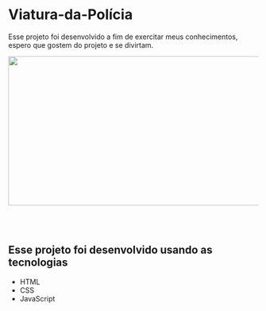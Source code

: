 # Viatura-da-Polícia

Esse projeto foi desenvolvido a fim de exercitar meus conhecimentos, espero que gostem do projeto e se divirtam. 

<p align="center">
      <img src="./Assets/img/viatura-da-policia.gif" width="600" height="300">
<p align="center">
 
 <br>
 <br>
 <h2> Esse projeto foi desenvolvido usando as tecnologias </h2>
 
 * HTML
 * CSS
 *  JavaScript
